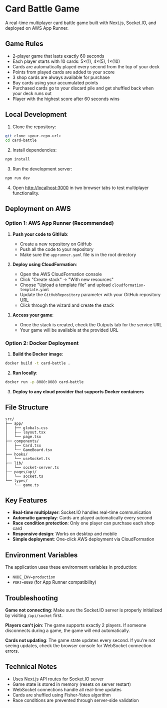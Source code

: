 # Card Battle Game

A real-time multiplayer card battle game built with Next.js, Socket.IO, and deployed on AWS App Runner.

## Game Rules

- 2-player game that lasts exactly 60 seconds
- Each player starts with 10 cards: 5×(1), 4×(5), 1×(10)
- Cards are automatically played every second from the top of your deck
- Points from played cards are added to your score
- 3 shop cards are always available for purchase
- Buy cards using your accumulated points
- Purchased cards go to your discard pile and get shuffled back when your deck runs out
- Player with the highest score after 60 seconds wins

## Local Development

1. Clone the repository:
```bash
git clone <your-repo-url>
cd card-battle
```

2. Install dependencies:
```bash
npm install
```

3. Run the development server:
```bash
npm run dev
```

4. Open [http://localhost:3000](http://localhost:3000) in two browser tabs to test multiplayer functionality.

## Deployment on AWS

### Option 1: AWS App Runner (Recommended)

1. **Push your code to GitHub**:
   - Create a new repository on GitHub
   - Push all the code to your repository
   - Make sure the `apprunner.yaml` file is in the root directory

2. **Deploy using CloudFormation**:
   - Open the AWS CloudFormation console
   - Click "Create stack" → "With new resources"
   - Choose "Upload a template file" and upload `cloudformation-template.yaml`
   - Update the `GitHubRepository` parameter with your GitHub repository URL
   - Click through the wizard and create the stack

3. **Access your game**:
   - Once the stack is created, check the Outputs tab for the service URL
   - Your game will be available at the provided URL

### Option 2: Docker Deployment

1. **Build the Docker image**:
```bash
docker build -t card-battle .
```

2. **Run locally**:
```bash
docker run -p 8080:8080 card-battle
```

3. **Deploy to any cloud provider that supports Docker containers**

## File Structure

```
src/
├── app/
│   ├── globals.css
│   ├── layout.tsx
│   └── page.tsx
├── components/
│   ├── Card.tsx
│   └── GameBoard.tsx
├── hooks/
│   └── useSocket.ts
├── lib/
│   └── socket-server.ts
├── pages/api/
│   └── socket.ts
└── types/
    └── game.ts
```

## Key Features

- **Real-time multiplayer**: Socket.IO handles real-time communication
- **Automatic gameplay**: Cards are played automatically every second
- **Race condition protection**: Only one player can purchase each shop card
- **Responsive design**: Works on desktop and mobile
- **Simple deployment**: One-click AWS deployment via CloudFormation

## Environment Variables

The application uses these environment variables in production:

- `NODE_ENV=production`
- `PORT=8080` (for App Runner compatibility)

## Troubleshooting

**Game not connecting**: Make sure the Socket.IO server is properly initialized by visiting `/api/socket` first.

**Players can't join**: The game supports exactly 2 players. If someone disconnects during a game, the game will end automatically.

**Cards not updating**: The game state updates every second. If you're not seeing updates, check the browser console for WebSocket connection errors.

## Technical Notes

- Uses Next.js API routes for Socket.IO server
- Game state is stored in memory (resets on server restart)
- WebSocket connections handle all real-time updates
- Cards are shuffled using Fisher-Yates algorithm
- Race conditions are prevented through server-side validation